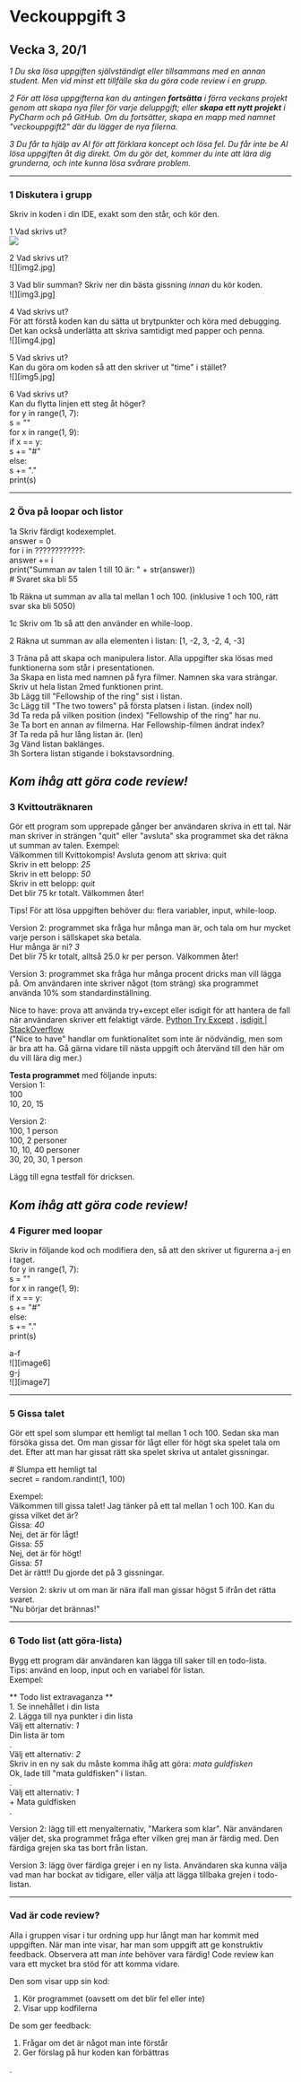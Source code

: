 # Veckouppgift 3

## Vecka 3, 20/1

_1 Du ska lösa uppgiften självständigt eller tillsammans med en annan student. Men vid minst ett tillfälle ska du göra code review i en grupp._

_2 För att lösa uppgifterna kan du antingen **fortsätta** i förra veckans projekt genom att skapa nya filer för varje deluppgift; eller **skapa ett nytt projekt** i PyCharm och på GitHub. Om du fortsätter, skapa en mapp med namnet "veckouppgift2" där du lägger de nya filerna._

_3 Du får ta hjälp av AI för att förklara koncept och lösa fel. Du får inte be AI lösa uppgiften åt dig direkt. Om du gör det, kommer du inte att lära dig grunderna, och inte kunna lösa svårare problem._

---

### 1 Diskutera i grupp

Skriv in koden i din IDE, exakt som den står, och kör den.

1 Vad skrivs ut?  
![](img1.jpg)

2 Vad skrivs ut?  
![][img2.jpg]

3 Vad blir summan? Skriv ner din bästa gissning _innan_ du kör koden.  
![][img3.jpg]

4 Vad skrivs ut?  
För att förstå koden kan du sätta ut brytpunkter och köra med debugging. Det kan också underlätta att skriva samtidigt med papper och penna.  
![][img4.jpg]

5 Vad skrivs ut?  
Kan du göra om koden så att den skriver ut "time" i stället?  
![][img5.jpg]

6 Vad skrivs ut?  
Kan du flytta linjen ett steg åt höger?  
for y in range(1, 7):  
 s \= ""  
 for x in range(1, 9):  
 if x \== y:  
 s \+= "\#"  
 else:  
 s \+= "."  
 print(s)

---

### 2 Öva på loopar och listor

1a Skriv färdigt kodexemplet.  
answer \= 0  
for i in ????????????:  
 answer \+= i  
print("Summan av talen 1 till 10 är: " \+ str(answer))  
\# Svaret ska bli 55

1b Räkna ut summan av alla tal mellan 1 och 100\. (inklusive 1 och 100, rätt svar ska bli 5050\)

1c Skriv om 1b så att den använder en while-loop.

2 Räkna ut summan av alla elementen i listan: \[1, \-2, 3, \-2, 4, \-3\]

3 Träna på att skapa och manipulera listor. Alla uppgifter ska lösas med funktionerna som står i presentationen.  
3a Skapa en lista med namnen på fyra filmer. Namnen ska vara strängar. Skriv ut hela listan 2med funktionen print.  
3b Lägg till "Fellowship of the ring" sist i listan.  
3c Lägg till "The two towers" på första platsen i listan. (index noll)  
3d Ta reda på vilken position (index) "Fellowship of the ring" har nu.  
3e Ta bort en annan av filmerna. Har Fellowship-filmen ändrat index?  
3f Ta reda på hur lång listan är. (len)  
3g Vänd listan baklänges.  
3h Sortera listan stigande i bokstavsordning.

## _Kom ihåg att göra code review\!_

### 3 Kvittouträknaren

Gör ett program som upprepade gånger ber användaren skriva in ett tal. När man skriver in strängen "quit" eller "avsluta" ska programmet ska det räkna ut summan av talen. Exempel:  
Välkommen till Kvittokompis\! Avsluta genom att skriva: quit  
Skriv in ett belopp: _25_  
Skriv in ett belopp: _50_  
Skriv in ett belopp: _quit_  
Det blir 75 kr totalt. Välkommen åter\!

Tips\! För att lösa uppgiften behöver du: flera variabler, input, while-loop.

Version 2: programmet ska fråga hur många man är, och tala om hur mycket varje person i sällskapet ska betala.  
Hur många är ni? _3_  
Det blir 75 kr totalt, alltså 25.0 kr per person. Välkommen åter\!

Version 3: programmet ska fråga hur många procent dricks man vill lägga på. Om användaren inte skriver något (tom sträng) ska programmet använda 10% som standardinställning.

Nice to have: prova att använda try+except eller isdigit för att hantera de fall när användaren skriver ett felaktigt värde. [Python Try Except](https://www.w3schools.com/python/python_try_except.asp) , [isdigit | StackOverflow](https://stackoverflow.com/questions/354038/how-do-i-check-if-a-string-represents-a-number-float-or-int)  
("Nice to have" handlar om funktionalitet som inte är nödvändig, men som är bra att ha. Gå gärna vidare till nästa uppgift och återvänd till den här om du vill lära dig mer.)

**Testa programmet** med följande inputs:  
Version 1:  
100  
10, 20, 15

Version 2:  
100, 1 person  
100, 2 personer  
10, 10, 40 personer  
30, 20, 30, 1 person

Lägg till egna testfall för dricksen.

## _Kom ihåg att göra code review\!_

### 4 Figurer med loopar

Skriv in följande kod och modifiera den, så att den skriver ut figurerna a-j en i taget.  
for y in range(1, 7):  
 s \= ""  
 for x in range(1, 9):  
 if x \== y:  
 s \+= "\#"  
 else:  
 s \+= "."  
 print(s)

a-f  
![][image6]  
g-j  
![][image7]

---

### 5 Gissa talet

Gör ett spel som slumpar ett hemligt tal mellan 1 och 100\. Sedan ska man försöka gissa det. Om man gissar för lågt eller för högt ska spelet tala om det. Efter att man har gissat rätt ska spelet skriva ut antalet gissningar.

\# Slumpa ett hemligt tal  
secret \= random.randint(1, 100\)

Exempel:  
Välkommen till gissa talet\! Jag tänker på ett tal mellan 1 och 100\. Kan du gissa vilket det är?  
Gissa: _40_  
Nej, det är för lågt\!  
Gissa: _55_  
Nej, det är för högt\!  
Gissa: _51_  
Det är rätt\!\! Du gjorde det på 3 gissningar.

Version 2: skriv ut om man är nära ifall man gissar högst 5 ifrån det rätta svaret.  
"Nu börjar det brännas\!"

---

### 6 Todo list (att göra-lista)

Bygg ett program där användaren kan lägga till saker till en todo-lista.  
Tips: använd en loop, input och en variabel för listan.  
Exempel:

\*\* Todo list extravaganza \*\*  
1\. Se innehållet i din lista  
2\. Lägga till nya punkter i din lista  
Välj ett alternativ: _1_  
Din lista är tom  
.  
Välj ett alternativ: _2_  
Skriv in en ny sak du måste komma ihåg att göra: _mata guldfisken_  
Ok, lade till "mata guldfisken" i listan.  
.  
Välj ett alternativ: _1_  
\+ Mata guldfisken  
.

Version 2: lägg till ett menyalternativ, "Markera som klar". När användaren väljer det, ska programmet fråga efter vilken grej man är färdig med. Den färdiga grejen ska tas bort från listan.

Version 3: lägg över färdiga grejer i en ny lista. Användaren ska kunna välja vad man har bockat av tidigare, eller välja att lägga tillbaka grejen i todo-listan.

---

### Vad är code review?

Alla i gruppen visar i tur ordning upp hur långt man har kommit med uppgiften. När man inte visar, har man som uppgift att ge konstruktiv feedback. Observera att man _inte_ behöver vara färdig\! Code review kan vara ett mycket bra stöd för att komma vidare.

Den som visar upp sin kod:

1. Kör programmet (oavsett om det blir fel eller inte)
2. Visar upp kodfilerna

De som ger feedback:

1. Frågar om det är något man inte förstår
2. Ger förslag på hur koden kan förbättras

.
